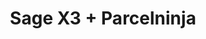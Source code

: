 ---
title: "Sage X3 + Parcelninja"
seoTitle: "Sage X3 Parcelninja Integration"
seoDescription: "Integrate Sage X3 with Parcelninja, and you'll be able to automate logistics, simplify the ordering process and save time - and money. Find out more about how a Sage X3 Parcelninja Integration can help your business."
lead: "Let Stock2Shop send fulfillment notifications to Parcelninja once orders are successfully raised in Sage X3. Here’s how we can help you streamline your workflow."
type: "source-fulfillment"
source: "sage-x3"
channel: "parcelninja"
image: "/images/sap-shopify.png"
imageAlt: source_name logo
tags: []
---